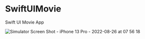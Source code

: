# SwiftUIMovie
Swift UI Movie App


![Simulator Screen Shot - iPhone 13 Pro - 2022-08-26 at 07 56 18](https://user-images.githubusercontent.com/6384061/186933957-2f6daa08-c32e-44dd-a913-33f31ffd9848.png)
